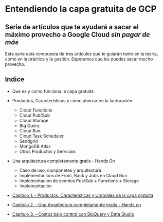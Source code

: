 # Entendiendo la capa gratuita de GCP

## Serie de artículos que te ayudará a sacar el máximo provecho a Google Cloud *sin pagar de más*

Esta serie está compuesta de tres artículos que te guiarán tanto en la teoría, como en la práctica y la gestión. Esperamos que les puedas sacar mucho provecho.

## Indice

* Que es y como funciona la capa gratuita
* Productos, Características y como ahorrar en la facturación
    + Cloud Functions
    + Cloud Pub/Sub
    + Cloud Storage
    + Big Query
    + Cloud Run
    + Cloud Task Scheduler
    + Sendgrid
    + MongoDB Atlas
    + Otros Productos y Servicios
* Una arquitectura completamente gratis - Hands On
    + Caso de uso, componetes y arquitectura
    + Implementacions de Front, Back y Jobs en Cloud Run
    + Implementacion de eventos Pus/Sub + Functions + Storage
    + Implementación 




* [Capítulo 1. - Productos, Características y Umbrales de la capa gratuita](/productos-caracteristicas-umbrales-free-tier.md)

* [Capítulo 2. - Una Arquitectura completamente gratis - Hands on](/arquitectura-completamente-gratis-hands-on.md)

* [Capítulo 3. - Costos bajo control con BigQuery y Data Studio](/costos-bajo-control-bigquery-datastudio.md)



